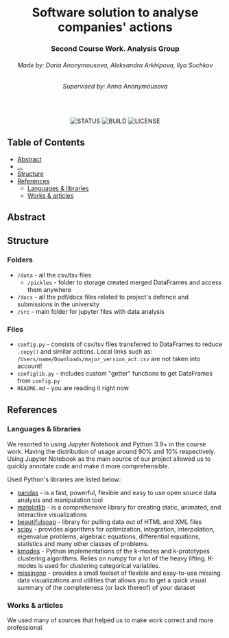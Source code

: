 <h1 align="center">Software solution to analyse companies' actions</h1>
<h3 align="center">Second Course Work. Analysis Group</h3>
<!-- <hr width="50%" align="center"> -->
<h6 align="center">Made by: Daria Anonymousova, Aleksandra Arkhipova, Ilya Suchkov</h6>
<h6 align="center">Supervised by: Anna Anonymousova</h6>
<br>
<div align="center">

![STATUS](https://img.shields.io/badge/status-active-brightgreen?style=for-the-badge)
![BUILD](https://img.shields.io/badge/BUILD-PASSING-brightgreen?style=for-the-badge)
![LICENSE](https://img.shields.io/badge/LICENSE-MIT-brightgreen?style=for-the-badge)
</div>


## Table of Contents
* [Abstract](#abstract)
* [...](#)
* [Structure](#struct)
* [References](#references)
  * [Languages & libraries](#lanslibs)
  * [Works & articles](#worksarts)

## Abstract <a name="abstract"></a>

## Structure <a name="struct"></a>

### Folders
- `/data` - all the csv/tsv files
  - `/pickles` - folder to storage created merged DataFrames and access them anywhere
- `/docs` - all the pdf/docx files related to project's defence and submissions in the university
- `/src` - main folder for jupyter files with data analysis

### Files
- `config.py` - consists of csv/tsv files transferred to DataFrames to reduce `.copy()` and similar actions.
Local links such as: `/Users/name/Downloads/major_version_act.csv` are not taken into account! 
- `configlib.py` - includes custom "getter" functions to get DataFrames from `config.py`
- `README.md` - you are reading it right now

## References <a name="references"></a>

### Languages & libraries <a name="lanslibs"></a>

We resorted to using Jupyter Notebook and Python 3.9+ in the course work.
Having the distribution of usage around 90% and 10% respectively.
Using Jupyter Notebook as the main source of our project allowed us
to quickly annotate code and make it more comprehensible.

Used Python's libraries are listed below:

- [pandas](https://pandas.pydata.org/) - is a fast, powerful, flexible and easy to use open source data analysis and manipulation tool
- [matplotlib](https://matplotlib.org/) - is a comprehensive library for creating static, animated, and interactive visualizations
- [beautifulsoap](https://beautiful-soup-4.readthedocs.io/en/latest) - library for pulling data out of HTML and XML files
- [scipy](https://scipy.org/) - provides algorithms for optimization, integration, interpolation, eigenvalue problems, algebraic equations, differential equations, statistics and many other classes of problems.
- [kmodes](https://pypi.org/project/kmodes/) - Python implementations of the k-modes and k-prototypes clustering algorithms. Relies on numpy for a lot of the heavy lifting. K-modes is used for clustering categorical variables.
- [missingno](https://github.com/ResidentMario/missingno) - provides a small toolset of flexible and easy-to-use missing data visualizations and utilities that allows you to get a quick visual summary of the completeness (or lack thereof) of your dataset

### Works & articles <a name="worksarts"></a>

We used many of sources that helped us to make work correct and more professional.